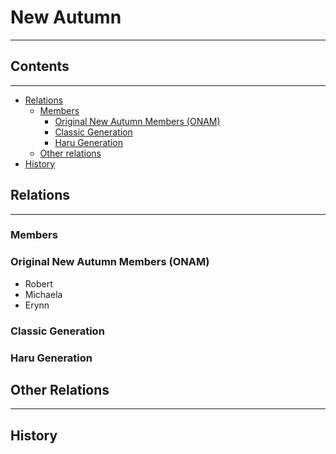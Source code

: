 # New Autumn
-----

## Contents
-----

- [Relations](#relations)
	- [Members](#members)
		- [Original New Autumn Members (ONAM)](#original-new-autumn-members-onam)
		- [Classic Generation](#classic_generation)
		- [Haru Generation](#haru_generation)
	- [Other relations](#other_relations)
- [History](#history)

## Relations
-----

### Members

### Original New Autumn Members (ONAM)
- Robert
- Michaela
- Erynn

### Classic Generation


### Haru Generation


## Other Relations
-----

## History